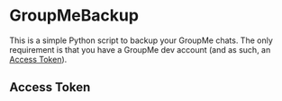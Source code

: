 # GroupMeBackup

This is a simple Python script to backup your GroupMe chats. The only requirement is that you have a GroupMe dev account (and as such, an [Access Token](##Access-Token)).

## Access Token
